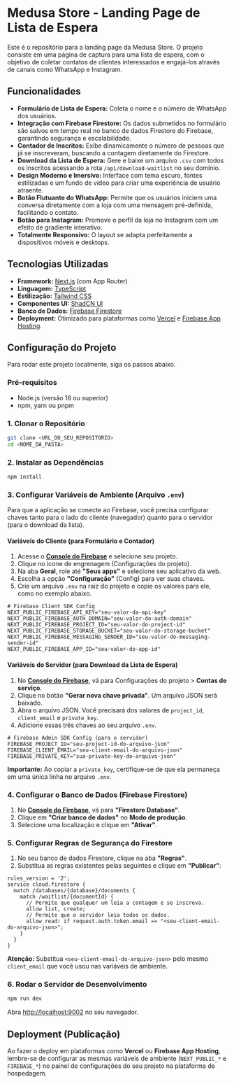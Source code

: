 # Medusa Store - Landing Page de Lista de Espera

Este é o repositório para a landing page da Medusa Store. O projeto consiste em uma página de captura para uma lista de espera, com o objetivo de coletar contatos de clientes interessados e engajá-los através de canais como WhatsApp e Instagram.

## Funcionalidades

- **Formulário de Lista de Espera:** Coleta o nome e o número de WhatsApp dos usuários.
- **Integração com Firebase Firestore:** Os dados submetidos no formulário são salvos em tempo real no banco de dados Firestore do Firebase, garantindo segurança e escalabilidade.
- **Contador de Inscritos:** Exibe dinamicamente o número de pessoas que já se inscreveram, buscando a contagem diretamente do Firestore.
- **Download da Lista de Espera:** Gere e baixe um arquivo `.csv` com todos os inscritos acessando a rota `/api/download-waitlist` no seu domínio.
- **Design Moderno e Imersivo:** Interface com tema escuro, fontes estilizadas e um fundo de vídeo para criar uma experiência de usuário atraente.
- **Botão Flutuante do WhatsApp:** Permite que os usuários iniciem uma conversa diretamente com a loja com uma mensagem pré-definida, facilitando o contato.
- **Botão para Instagram:** Promove o perfil da loja no Instagram com um efeito de gradiente interativo.
- **Totalmente Responsivo:** O layout se adapta perfeitamente a dispositivos móveis e desktops.

## Tecnologias Utilizadas

- **Framework:** [Next.js](https://nextjs.org/) (com App Router)
- **Linguagem:** [TypeScript](https://www.typescriptlang.org/)
- **Estilização:** [Tailwind CSS](https://tailwindcss.com/)
- **Componentes UI:** [ShadCN UI](https://ui.shadcn.com/)
- **Banco de Dados:** [Firebase Firestore](https://firebase.google.com/docs/firestore)
- **Deployment:** Otimizado para plataformas como [Vercel](https://vercel.com/) e [Firebase App Hosting](https://firebase.google.com/docs/app-hosting).

## Configuração do Projeto

Para rodar este projeto localmente, siga os passos abaixo.

### Pré-requisitos

- Node.js (versão 18 ou superior)
- npm, yarn ou pnpm

### 1. Clonar o Repositório

```bash
git clone <URL_DO_SEU_REPOSITORIO>
cd <NOME_DA_PASTA>
```

### 2. Instalar as Dependências

```bash
npm install
```

### 3. Configurar Variáveis de Ambiente (Arquivo `.env`)

Para que a aplicação se conecte ao Firebase, você precisa configurar chaves tanto para o lado do cliente (navegador) quanto para o servidor (para o download da lista).

#### Variáveis do Cliente (para Formulário e Contador)

1.  Acesse o **[Console do Firebase](https://console.firebase.google.com/)** e selecione seu projeto.
2.  Clique no ícone de engrenagem (Configurações do projeto).
3.  Na aba **Geral**, role até **"Seus apps"** e selecione seu aplicativo da web.
4.  Escolha a opção **"Configuração"** (Config) para ver suas chaves.
5.  Crie um arquivo `.env` na raiz do projeto e copie os valores para ele, como no exemplo abaixo.

```env
# Firebase Client SDK Config
NEXT_PUBLIC_FIREBASE_API_KEY="seu-valor-da-api-key"
NEXT_PUBLIC_FIREBASE_AUTH_DOMAIN="seu-valor-do-auth-domain"
NEXT_PUBLIC_FIREBASE_PROJECT_ID="seu-valor-do-project-id"
NEXT_PUBLIC_FIREBASE_STORAGE_BUCKET="seu-valor-do-storage-bucket"
NEXT_PUBLIC_FIREBASE_MESSAGING_SENDER_ID="seu-valor-do-messaging-sender-id"
NEXT_PUBLIC_FIREBASE_APP_ID="seu-valor-do-app-id"
```

#### Variáveis do Servidor (para Download da Lista de Espera)

1.  No **[Console do Firebase](https://console.firebase.google.com/)**, vá para Configurações do projeto > **Contas de serviço**.
2.  Clique no botão **"Gerar nova chave privada"**. Um arquivo JSON será baixado.
3.  Abra o arquivo JSON. Você precisará dos valores de `project_id`, `client_email` e `private_key`.
4.  Adicione essas três chaves ao seu arquivo `.env`.

```env
# Firebase Admin SDK Config (para o servidor)
FIREBASE_PROJECT_ID="seu-project-id-do-arquivo-json"
FIREBASE_CLIENT_EMAIL="seu-client-email-do-arquivo-json"
FIREBASE_PRIVATE_KEY="sua-private-key-do-arquivo-json"
```
**Importante:** Ao copiar a `private_key`, certifique-se de que ela permaneça em uma única linha no arquivo `.env`.

### 4. Configurar o Banco de Dados (Firebase Firestore)

1.  No **[Console do Firebase](https://console.firebase.google.com/)**, vá para **"Firestore Database"**.
2.  Clique em **"Criar banco de dados"** no **Modo de produção**.
3.  Selecione uma localização e clique em **"Ativar"**.

### 5. Configurar Regras de Segurança do Firestore

1.  No seu banco de dados Firestore, clique na aba **"Regras"**.
2.  Substitua as regras existentes pelas seguintes e clique em **"Publicar"**:

```
rules_version = '2';
service cloud.firestore {
  match /databases/{database}/documents {
    match /waitlist/{documentId} {
      // Permite que qualquer um leia a contagem e se inscreva.
      allow list, create;
      // Permite que o servidor leia todos os dados.
      allow read: if request.auth.token.email == "<seu-client-email-do-arquivo-json>";
    }
  }
}
```
**Atenção:** Substitua `<seu-client-email-do-arquivo-json>` pelo mesmo `client_email` que você usou nas variáveis de ambiente.

### 6. Rodar o Servidor de Desenvolvimento

```bash
npm run dev
```

Abra [http://localhost:9002](http://localhost:9002) no seu navegador.

## Deployment (Publicação)

Ao fazer o deploy em plataformas como **Vercel** ou **Firebase App Hosting**, lembre-se de configurar as mesmas variáveis de ambiente (`NEXT_PUBLIC_*` e `FIREBASE_*`) no painel de configurações do seu projeto na plataforma de hospedagem.
